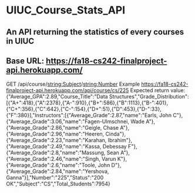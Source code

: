 # UIUC_Course_Stats_API
## An API returning the statistics of every courses in UIUC

## Base URL: https://fa18-cs242-finalproject-api.herokuapp.com/

GET /api/course/<string:Subject>/<string:Number>
Example https://fa18-cs242-finalproject-api.herokuapp.com/api/course/cs/225
Expected return value: 
{"Average_GPA":2.89,"Course_Title":"Data Structures","Grade_Distribution":[{"A+":418},{"A":2378},{"A-":910},{"B+":586},{"B":1113},{"B-":401},{"C+":356},{"C":642},{"C-":154},{"D+":51},{"D":453},{"D-":33},{"F":380}],"Instructors":[{"Average_Grade":2.87,"name":"Earls, John C"},{"Average_Grade":3.06,"name":"Fagen-Ulmschnei, Wade A"},{"Average_Grade":2.86,"name":"Geigle, Chase A"},{"Average_Grade":2.96,"name":"Heeren, Cinda"},{"Average_Grade":2.23,"name":"Karahan, Ibrahim"},{"Average_Grade":2.49,"name":"Kassa, Debessay F"},{"Average_Grade":2.8,"name":"Massung, Sean A"},{"Average_Grade":2.46,"name":"Singh, Varun K"},{"Average_Grade":2.6,"name":"Toole, John D"},{"Average_Grade":2.84,"name":"Yershova, Ganna"}],"Number":"225","Status":"200 OK","Subject":"CS","Total_Students":7954}



